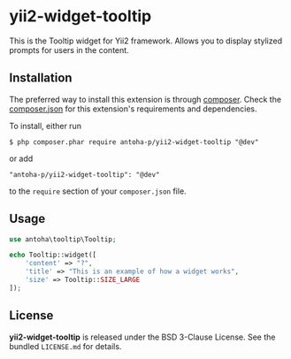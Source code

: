 yii2-widget-tooltip
=====================

This is the Tooltip widget for Yii2 framework. Allows you to display stylized prompts for users in the content.

## Installation

The preferred way to install this extension is through [composer](http://getcomposer.org/download/). Check the [composer.json](https://github.com/antoha-p/yii2-widget-tooltip/blob/master/composer.json) for this extension's requirements and dependencies.

To install, either run

```
$ php composer.phar require antoha-p/yii2-widget-tooltip "@dev"
```

or add

```
"antoha-p/yii2-widget-tooltip": "@dev"
```

to the ```require``` section of your `composer.json` file.

## Usage

```php
use antoha\tooltip\Tooltip;

echo Tooltip::widget([
    'content' => "?",
    'title' => "This is an example of how a widget works",
    'size' => Tooltip::SIZE_LARGE
]);
```

## License

**yii2-widget-tooltip** is released under the BSD 3-Clause License. See the bundled `LICENSE.md` for details.
